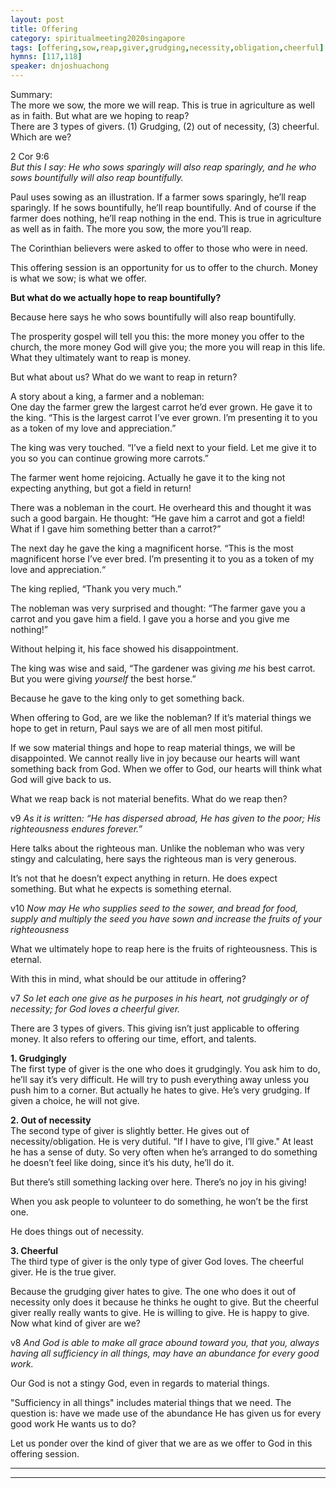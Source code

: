 ```yaml
---
layout: post
title: Offering
category: spiritualmeeting2020singapore
tags: [offering,sow,reap,giver,grudging,necessity,obligation,cheerful]
hymns: [117,118]
speaker: dnjoshuachong
---
```

Summary:  
The more we sow, the more we will reap. This is true in agriculture as well as in faith. But what are we hoping to reap?  
There are 3 types of givers. (1) Grudging, (2) out of necessity, (3) cheerful. Which are we?

2 Cor 9:6  
*But this I say: He who sows sparingly will also reap sparingly, and he who sows bountifully will also reap bountifully.*

Paul uses sowing as an illustration. If a farmer sows sparingly, he’ll reap sparingly. If he sows bountifully, he’ll reap bountifully. And of course if the farmer does nothing, he’ll reap nothing in the end. This is true in agriculture as well as in faith. The more you sow, the more you’ll reap. 

The Corinthian believers were asked to offer to those who were in need. 

This offering session is an opportunity for us to offer to the church. Money is what we sow; is what we offer. 

**But what do we actually hope to reap bountifully?**

Because here says he who sows bountifully will also reap bountifully. 

The prosperity gospel will tell you this: the more money you offer to the church, the more money God will give you; the more you will reap in this life. What they ultimately want to reap is money. 

But what about us? What do we want to reap in return?

A story about a king, a farmer and a nobleman:  
One day the farmer grew the largest carrot he’d ever grown. He gave it to the king. “This is the largest carrot I’ve ever grown. I’m presenting it to you as a token of my love and appreciation.”

The king was very touched. “I’ve a field next to your field. Let me give it to you so you can continue growing more carrots.”

The farmer went home rejoicing. Actually he gave it to the king not expecting anything, but got a field in return!

There was a nobleman in the court. He overheard this and thought it was such a good bargain. He thought: “He gave him a carrot and got a field! What if I gave him something better than a carrot?”

The next day he gave the king a magnificent horse. “This is the most magnificent horse I’ve ever bred. I’m presenting it to you as a token of my love and appreciation.“

The king replied, “Thank you very much.”

The nobleman was very surprised and thought: “The farmer gave you a carrot and you gave him a field. I gave you a horse and you give me nothing!”

Without helping it, his face showed his disappointment. 

The king was wise and said, “The gardener was giving *me* his best carrot. But you were giving *yourself* the best horse.” 

Because he gave to the king only to get something back. 

When offering to God, are we like the nobleman? If it’s material things we hope to get in return, Paul says we are of all men most pitiful. 

If we sow material things and hope to reap material things, we will be disappointed. We cannot really live in joy because our hearts will want something back from God. When we offer to God, our hearts will think what God will give back to us. 

What we reap back is not material benefits. What do we reap then?

v9 *As it is written:
“He has dispersed abroad,
He has given to the poor;
His righteousness endures forever.”*

Here talks about the righteous man. Unlike the nobleman who was very stingy and calculating, here says the righteous man is very generous.

It’s not that he doesn’t expect anything in return. He does expect something. But what he expects is something eternal. 

v10 *Now may He who supplies seed to the sower, and bread for food, supply and multiply the seed you have sown and increase the fruits of your righteousness*

What we ultimately hope to reap here is the fruits of righteousness. This is eternal. 

With this in mind, what should be our attitude in offering?

v7 *So let each one give as he purposes in his heart, not grudgingly or of necessity; for God loves a cheerful giver.*

There are 3 types of givers. This giving isn’t just applicable to offering money. It also refers to offering our time, effort, and talents. 

**1. Grudgingly**  
The first type of giver is the one who does it grudgingly. You ask him to do, he’ll say it’s very difficult. He will try to push everything away unless you push him to a corner. But actually he hates to give. He’s very grudging. If given a choice, he will not give. 

**2. Out of necessity**  
The second type of giver is slightly better. He gives out of necessity/obligation. He is very dutiful. "If I have to give, I’ll give." At least he has a sense of duty. So very often when he’s arranged to do something he doesn’t feel like doing, since it’s his duty, he’ll do it. 

But there’s still something lacking over here. There’s no joy in his giving!

When you ask people to volunteer to do something, he won’t be the first one. 

He does things out of necessity. 

**3. Cheerful**  
The third type of giver is the only type of giver God loves. The cheerful giver. He is the true giver. 

Because the grudging giver hates to give. The one who does it out of necessity only does it because he thinks he ought to give. But the cheerful giver really really wants to give. He is willing to give. He is happy to give. Now what kind of giver are we?

v8 *And God is able to make all grace abound toward you, that you, always having all sufficiency in all things, may have an abundance for every good work.*

Our God is not a stingy God, even in regards to material things. 

"Sufficiency in all things" includes material things that we need. The question is: have we made use of the abundance He has given us for every good work He wants us to do?

Let us ponder over the kind of giver that we are as we offer to God in this offering session.

----
****
